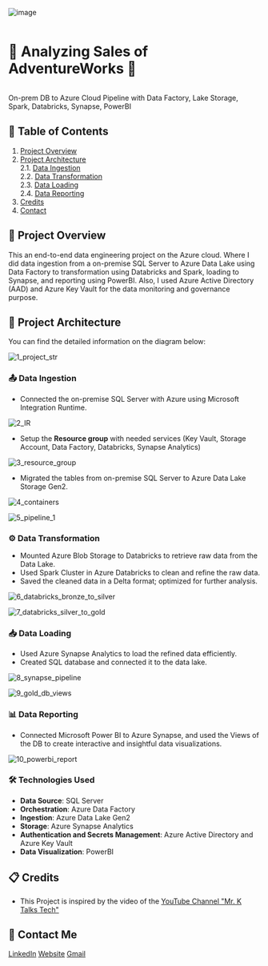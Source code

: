 ![image](https://github.com/dogucanelci/Azure_e2e_data_engineering_project_1/assets/59261856/bf084dc4-c403-4b3e-a1c4-f67bdc339f6b)

<h1 style="display: inline-block;">🔧 Analyzing Sales of AdventureWorks 🔌</h1>

<p>On-prem DB to Azure Cloud Pipeline with Data Factory, Lake Storage, Spark, Databricks, Synapse, PowerBI</p>


## 📝 Table of Contents
1. [Project Overview](#introduction)
2. [Project Architecture](#project-architecture)  
  2.1. [Data Ingestion](#data-ingestion)  
  2.2. [Data Transformation](#data-transformation)  
  2.3. [Data Loading](#data-loading)  
  2.4. [Data Reporting](#data-reporting)
3. [Credits](#credits)
4. [Contact](#contact)

<a name="introduction"></a>
## 🔬 Project Overview 

This an end-to-end data engineering project on the Azure cloud. Where I did data ingestion from a on-premise SQL Server to Azure Data Lake using Data Factory to transformation using Databricks and Spark, loading to Synapse, and reporting using PowerBI. Also, I used Azure Active Directory (AAD) and Azure Key Vault for the data monitoring and governance purpose. 

<a name="project-architecture"></a>
## 📝 Project Architecture

You can find the detailed information on the diagram below:

![1_project_str](https://github.com/dogucanelci/Azure_e2e_data_engineering_project_1/assets/59261856/f0fdf9eb-5b61-4f18-806f-2d8f5d2cef13)


<a name="data-ingestion"></a>
### 📤 Data Ingestion
- Connected the on-premise SQL Server with Azure using Microsoft Integration Runtime.

![2_IR](https://github.com/dogucanelci/Azure_e2e_data_engineering_project_1/assets/59261856/a2e6d6ee-5b67-4e16-8c99-4c54a1488d5a)


- Setup the **Resource group** with needed services (Key Vault, Storage Account, Data Factory, Databricks, Synapse Analytics)

![3_resource_group](https://github.com/dogucanelci/Azure_e2e_data_engineering_project_1/assets/59261856/659df9b6-c624-4244-beed-70bd74d06bbc)

- Migrated the tables from on-premise SQL Server to Azure Data Lake Storage Gen2.

![4_containers](https://github.com/dogucanelci/Azure_e2e_data_engineering_project_1/assets/59261856/fd073c15-f09b-4bcf-97fa-4105ea033d25)

![5_pipeline_1](https://github.com/dogucanelci/Azure_e2e_data_engineering_project_1/assets/59261856/0c54279a-f1d0-4ee1-bd54-1de8a77fe913)


<a name="data-transformation"></a>
### ⚙️ Data Transformation
- Mounted Azure Blob Storage to Databricks to retrieve raw data from the Data Lake.
- Used Spark Cluster in Azure Databricks to clean and refine the raw data.
- Saved the cleaned data in a Delta format; optimized for further analysis.

![6_databricks_bronze_to_silver](https://github.com/dogucanelci/Azure_e2e_data_engineering_project_1/assets/59261856/de9fcd1a-39ec-4d6e-8c07-6520d23f1886)

![7_databricks_silver_to_gold](https://github.com/dogucanelci/Azure_e2e_data_engineering_project_1/assets/59261856/105e2c61-629d-4c96-becd-2518f7db46cc)


<a name="data-loading"></a>
### 📥 Data Loading
- Used Azure Synapse Analytics to load the refined data efficiently.
- Created SQL database and connected it to the data lake.

![8_synapse_pipeline](https://github.com/dogucanelci/Azure_e2e_data_engineering_project_1/assets/59261856/068eeb10-86e0-4122-b172-6480409f8fa4)

![9_gold_db_views](https://github.com/dogucanelci/Azure_e2e_data_engineering_project_1/assets/59261856/7b2d362a-15ce-4716-a3cc-96434156c446)

<a name="data-reporting"></a>
### 📊 Data Reporting
- Connected Microsoft Power BI to Azure Synapse, and used the Views of the DB to create interactive and insightful data visualizations.

![10_powerbi_report](https://github.com/dogucanelci/Azure_e2e_data_engineering_project_1/assets/59261856/67e3b07b-44f3-448b-b774-202b28850015)


### 🛠️ Technologies Used

- **Data Source**: SQL Server
- **Orchestration**: Azure Data Factory
- **Ingestion**: Azure Data Lake Gen2
- **Storage**: Azure Synapse Analytics
- **Authentication and Secrets Management**: Azure Active Directory and Azure Key Vault
- **Data Visualization**: PowerBI

<a name="credits"></a>
## 📋 Credits

- This Project is inspired by the video of the [YouTube Channel "Mr. K Talks Tech"](https://www.youtube.com/watch?v=iQ41WqhHglk)  

<a name="contact"></a>
## 📨 Contact Me

[LinkedIn](https://www.linkedin.com/in/elcidogucan/)
[Website](https://www.dogucanelci.com)
[Gmail](dogucanelci@gmail.com)
